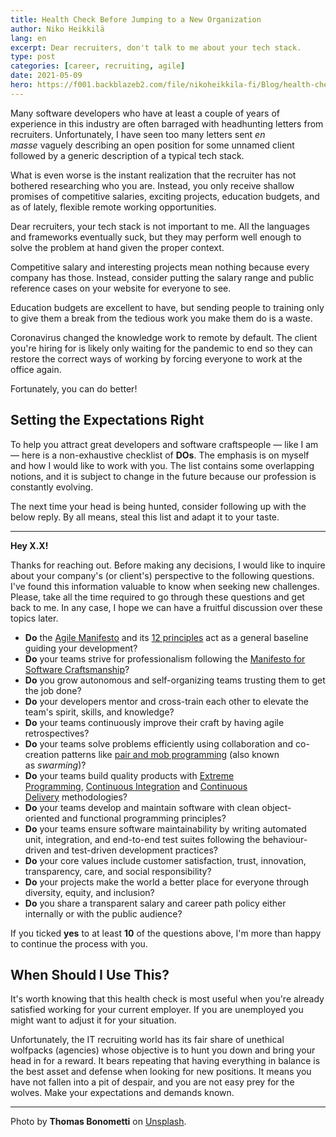```yaml
---
title: Health Check Before Jumping to a New Organization
author: Niko Heikkilä
lang: en
excerpt: Dear recruiters, don't talk to me about your tech stack.
type: post
categories: [career, recruiting, agile]
date: 2021-05-09
hero: https://f001.backblazeb2.com/file/nikoheikkila-fi/Blog/health-check-before-jumping-to-a-new-organization.jpg
---
```


Many software developers who have at least a couple of years of experience in this industry are often barraged with headhunting letters from recruiters. Unfortunately, I have seen too many letters sent *en masse* vaguely describing an open position for some unnamed client followed by a generic description of a typical tech stack.

What is even worse is the instant realization that the recruiter has not bothered researching who you are. Instead, you only receive shallow promises of competitive salaries, exciting projects, education budgets, and as of lately, flexible remote working opportunities.

Dear recruiters, your tech stack is not important to me. All the languages and frameworks eventually suck, but they may perform well enough to solve the problem at hand given the proper context.

Competitive salary and interesting projects mean nothing because every company has those. Instead, consider putting the salary range and public reference cases on your website for everyone to see.

Education budgets are excellent to have, but sending people to training only to give them a break from the tedious work you make them do is a waste.

Coronavirus changed the knowledge work to remote by default. The client you're hiring for is likely only waiting for the pandemic to end so they can restore the correct ways of working by forcing everyone to work at the office again.

Fortunately, you can do better!

## Setting the Expectations Right

To help you attract great developers and software craftspeople — like I am — here is a non-exhaustive checklist of **DOs**. The emphasis is on myself and how I would like to work with you. The list contains some overlapping notions, and it is subject to change in the future because our profession is constantly evolving.

The next time your head is being hunted, consider following up with the below reply. By all means, steal this list and adapt it to your taste.

---

**Hey X.X!**

Thanks for reaching out. Before making any decisions, I would like to inquire about your company's (or client's) perspective to the following questions. I've found this information valuable to know when seeking new challenges. Please, take all the time required to go through these questions and get back to me. In any case, I hope we can have a fruitful discussion over these topics later.

- **Do** the [Agile Manifesto](https://agilemanifesto.org/) and its [12 principles](https://agilemanifesto.org/principles.html) act as a general baseline guiding your development?
- **Do** your teams strive for professionalism following the [Manifesto for Software Craftsmanship](http://manifesto.softwarecraftsmanship.org/)?
- **Do** you grow autonomous and self-organizing teams trusting them to get the job done?
- **Do** your developers mentor and cross-train each other to elevate the team's spirit, skills, and knowledge?
- **Do** your teams continuously improve their craft by having agile retrospectives?
- **Do** your teams solve problems efficiently using collaboration and co-creation patterns like [pair and mob programming](https://www.agilealliance.org/resources/experience-reports/mob-programming-agile2014/) (also known as *swarming*)?
- **Do** your teams build quality products with [Extreme Programming](https://www.agilealliance.org/glossary/xp), [Continuous Integration](https://martinfowler.com/articles/continuousIntegration.html) and [Continuous Delivery](https://www.martinfowler.com/bliki/ContinuousDelivery.html) methodologies?
- **Do** your teams develop and maintain software with clean object-oriented and functional programming principles?
- **Do** your teams ensure software maintainability by writing automated unit, integration, and end-to-end test suites following the behaviour-driven and test-driven development practices?
- **Do** your core values include customer satisfaction, trust, innovation, transparency, care, and social responsibility?
- **Do** your projects make the world a better place for everyone through diversity, equity, and inclusion?
- **Do** you share a transparent salary and career path policy either internally or with the public audience?

If you ticked **yes** to at least **10** of the questions above, I'm more than happy to continue the process with you.

## When Should I Use This?

It's worth knowing that this health check is most useful when you're already satisfied working for your current employer. If you are unemployed you might want to adjust it for your situation.

Unfortunately, the IT recruiting world has its fair share of unethical wolfpacks (agencies) whose objective is to hunt you down and bring your head in for a reward. It bears repeating that having everything in balance is the best asset and defense when looking for new positions. It means you have not fallen into a pit of despair, and you are not easy prey for the wolves. Make your expectations and demands known.

---

Photo by **Thomas Bonometti** on [Unsplash](https://unsplash.com/photos/dtfyRuKG7UY).
